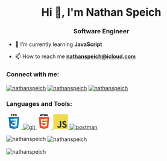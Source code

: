 <h1 align="center">Hi 👋, I'm Nathan Speich</h1>
<h3 align="center">Software Engineer</h3>

- 🌱 I’m currently learning **JavaScript**

- 📫 How to reach me **nathanspeich@icloud.com**

<h3 align="left">Connect with me:</h3>
<p align="left">
<a href="https://codepen.io/nathanspeich" target="blank"><img align="center" src="https://raw.githubusercontent.com/rahuldkjain/github-profile-readme-generator/master/src/images/icons/Social/codepen.svg" alt="nathanspeich" height="30" width="40" /></a>
<a href="https://twitter.com/nathanspeich" target="blank"><img align="center" src="https://raw.githubusercontent.com/rahuldkjain/github-profile-readme-generator/master/src/images/icons/Social/twitter.svg" alt="nathanspeich" height="30" width="40" /></a>
<a href="https://linkedin.com/in/nathanspeich" target="blank"><img align="center" src="https://raw.githubusercontent.com/rahuldkjain/github-profile-readme-generator/master/src/images/icons/Social/linked-in-alt.svg" alt="nathanspeich" height="30" width="40" /></a>
</p>

<h3 align="left">Languages and Tools:</h3>
<p align="left"> <a href="https://www.w3.org/TR/2001/WD-css3-roadmap-20010523/" target="_blank" rel="noreferrer"> <img src="https://raw.githubusercontent.com/devicons/devicon/master/icons/css3/css3-original-wordmark.svg" alt="css3" width="40" height="40"/> </a> <a href="https://git-scm.com/" target="_blank" rel="noreferrer"> <img src="https://www.vectorlogo.zone/logos/git-scm/git-scm-icon.svg" alt="git" width="40" height="40"/> </a> <a href="https://www.w3.org/html/" target="_blank" rel="noreferrer"> <img src="https://raw.githubusercontent.com/devicons/devicon/master/icons/html5/html5-original-wordmark.svg" alt="html5" width="40" height="40"/> </a> <a href="https://developer.mozilla.org/en-US/docs/Web/JavaScript" target="_blank" rel="noreferrer"> <img src="https://raw.githubusercontent.com/devicons/devicon/master/icons/javascript/javascript-original.svg" alt="javascript" width="40" height="40"/> </a> <a href="https://postman.com" target="_blank" rel="noreferrer"> <img src="https://www.vectorlogo.zone/logos/getpostman/getpostman-icon.svg" alt="postman" width="40" height="40"/> </a> </p>

<p><img align="left" src="https://github-readme-stats.vercel.app/api/top-langs?username=nathanspeich&show_icons=true&locale=en&layout=compact" alt="nathanspeich" /></p>

<p>&nbsp;<img align="center" src="https://github-readme-stats.vercel.app/api?username=nathanspeich&show_icons=true&locale=en" alt="nathanspeich" /></p>

<p><img align="center" src="https://github-readme-streak-stats.herokuapp.com/?user=nathanspeich&" alt="nathanspeich" /></p>

